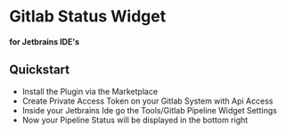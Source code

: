 # Gitlab Status Widget
#### for Jetbrains IDE's

## Quickstart
+ Install the Plugin via the Marketplace
+ Create Private Access Token on your Gitlab System with Api Access
+ Inside your Jetbrains Ide go the Tools/Gitlab Pipeline Widget Settings
+ Now your Pipeline Status will be displayed in the bottom right
